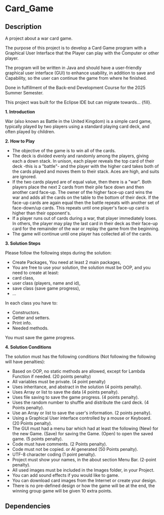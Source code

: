 # Card_Game
## Description
A project about a war card game.

The purpose of this project is to develop a Card Game program with a 
Graphical User Interface that the Player can play with the Computer or 
other player.

The program will be written in Java and should have a user-friendly graphical user interface (GUI) to enhance usability, in addition to 
save and Capability, so the user can continue the game from where he 
finished. 

Done in fulfillment of the Back-end Development Course for the 2025 Summer Semester.

This project was built for the Eclipse IDE but can migrate towards... {fill}.

**1.	Introduction**

War (also known as Battle in the United Kingdom) is a simple card game, 
typically played by two players using a standard playing card deck, and 
often played by children.

**2.	How to Play**

- The objective of the game is to win all of the cards.
- The deck is divided evenly and randomly among the players, giving 
each a down stack. In unison, each player reveals the top card of 
their deck -this is a "battle"- and the player with the higher card takes 
both of the cards played and moves them to their stack. Aces are 
high, and suits are ignored.
- If the two cards played are of equal value, then there is a "war". Both 
players place the next 2 cards from their pile face down and then 
another card face-up. The owner of the higher face-up card wins the 
war and adds all the cards on the table to the bottom of their deck. If 
the face-up cards are again equal then the battle repeats with another 
set of face-down/up cards. This repeats until one player's face-up 
card is higher than their opponent's.
- If a player runs out of cards during a war, that player immediately 
loses. In others, the player may play the last card in their deck as 
their face-up card for the remainder of the war or replay the game 
from the beginning.
- The game will continue until one player has collected all of the cards.

**3.	Solution Steps**

Please follow the following steps during the solution: 
- Create Packages, You need at least 2 main packages, 
- You are free to use your solution, the solution must be OOP, and you 
need to create at least:
- card class,
- user class (players, name and id),
- save class (save game progress),
- ...

In each class you have to:
- Constructors.
- Getter and setters.
- Print info.
- Needed methods.

You must save the game progress.

**4.	Solution Conditions**

The solution must has the following conditions (Not following the following will have penalties):
- Based on OOP, no static methods are allowed, except for 
Lambda Function if needed. (20 points penalty)
- All variables must be private. (4 point penalty)
- Uses inheritance, and abstract in the solution (4 points 
penalty).
- Uses Array or list to save the data (4 points penalty).
- Uses file saving to save the game progress. (4 points penalty).
- Uses the random number to shuffle and distribute the card 
deck. (4 Points penalty).
- Use an Array or list to save the user's information. (2 points 
penalty).
- Using a Graphical User interface controlled by a mouse or 
Keyboard. (20 Points penalty).
- The GUI must had a menu bar which had at least the following 
(New) for the new Game. (Save) for saving the Game. (Open) 
to open the saved game. (5 points penalty).
- Code must have comments. (2 Points penalty).
- Code must not be copied. or AI generated (50 Points 
penalty). 
- UTF-8 character coding (1 point penalty).
- Project must show your names, in the about section Menu 
Bar. (2-point penalty).
- All used images must be included in the Images folder, in your 
Project.
- You can add sound effects if you would like to game.
- You can download card images from the Internet or create 
your design.
- There is no pre-defined design or how the game will be at the 
end, the winning group game will be given 10 extra points.

## Dependencies

